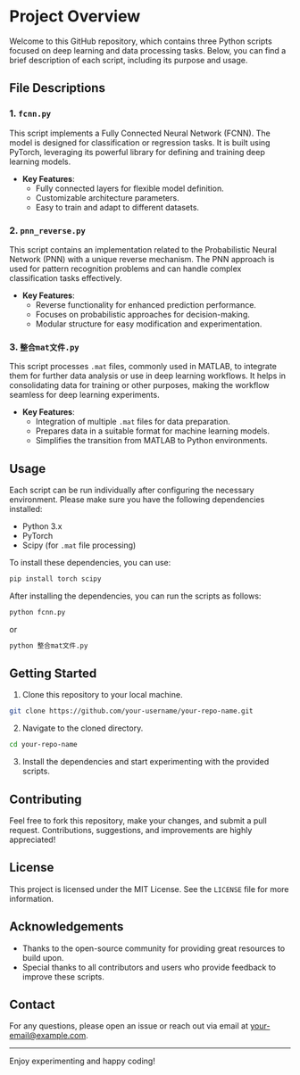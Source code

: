 # Project Overview

Welcome to this GitHub repository, which contains three Python scripts focused on deep learning and data processing tasks. Below, you can find a brief description of each script, including its purpose and usage.

## File Descriptions

### 1. `fcnn.py`
This script implements a Fully Connected Neural Network (FCNN). The model is designed for classification or regression tasks. It is built using PyTorch, leveraging its powerful library for defining and training deep learning models.

- **Key Features**:
  - Fully connected layers for flexible model definition.
  - Customizable architecture parameters.
  - Easy to train and adapt to different datasets.

### 2. `pnn_reverse.py`
This script contains an implementation related to the Probabilistic Neural Network (PNN) with a unique reverse mechanism. The PNN approach is used for pattern recognition problems and can handle complex classification tasks effectively.

- **Key Features**:
  - Reverse functionality for enhanced prediction performance.
  - Focuses on probabilistic approaches for decision-making.
  - Modular structure for easy modification and experimentation.

### 3. `整合mat文件.py`
This script processes `.mat` files, commonly used in MATLAB, to integrate them for further data analysis or use in deep learning workflows. It helps in consolidating data for training or other purposes, making the workflow seamless for deep learning experiments.

- **Key Features**:
  - Integration of multiple `.mat` files for data preparation.
  - Prepares data in a suitable format for machine learning models.
  - Simplifies the transition from MATLAB to Python environments.

## Usage

Each script can be run individually after configuring the necessary environment. Please make sure you have the following dependencies installed:

- Python 3.x
- PyTorch
- Scipy (for `.mat` file processing)

To install these dependencies, you can use:

```bash
pip install torch scipy
```

After installing the dependencies, you can run the scripts as follows:

```bash
python fcnn.py
```

or

```bash
python 整合mat文件.py
```

## Getting Started

1. Clone this repository to your local machine.

```bash
git clone https://github.com/your-username/your-repo-name.git
```

2. Navigate to the cloned directory.

```bash
cd your-repo-name
```

3. Install the dependencies and start experimenting with the provided scripts.

## Contributing

Feel free to fork this repository, make your changes, and submit a pull request. Contributions, suggestions, and improvements are highly appreciated!

## License

This project is licensed under the MIT License. See the `LICENSE` file for more information.

## Acknowledgements

- Thanks to the open-source community for providing great resources to build upon.
- Special thanks to all contributors and users who provide feedback to improve these scripts.

## Contact

For any questions, please open an issue or reach out via email at your-email@example.com.

---
Enjoy experimenting and happy coding!

